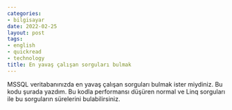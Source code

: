 ```yaml
---
categories:
- bilgisayar
date: 2022-02-25
layout: post
tags:
- english
- quickread
- technology
title: En yavaş çalışan sorguları bulmak
---
```


MSSQL veritabanınızda en yavaş çalışan sorguları bulmak ister miydiniz. Bu kodu şurada yazdım. Bu kodla performansı düşüren normal ve Linq sorguları ile bu sorguların sürelerini bulabilirsiniz.

